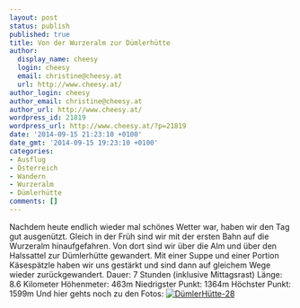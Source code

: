 ```yaml
---
layout: post
status: publish
published: true
title: Von der Wurzeralm zur Dümlerhütte
author:
  display_name: cheesy
  login: cheesy
  email: christine@cheesy.at
  url: http://www.cheesy.at/
author_login: cheesy
author_email: christine@cheesy.at
author_url: http://www.cheesy.at/
wordpress_id: 21819
wordpress_url: http://www.cheesy.at/?p=21819
date: '2014-09-15 21:23:10 +0100'
date_gmt: '2014-09-15 19:23:10 +0100'
categories:
- Ausflug
- Österreich
- Wandern
- Wurzeralm
- Dümlerhütte
comments: []
---
```

Nachdem heute endlich wieder mal schönes Wetter war, haben wir den Tag gut ausgenützt. Gleich in der Früh sind wir mit der ersten Bahn auf die Wurzeralm hinaufgefahren. Von dort sind wir über die Alm und über den Halssattel zur Dümlerhütte gewandert. Mit einer Suppe und einer Portion Käsespätzle haben wir uns gestärkt und sind dann auf gleichem Wege wieder zurückgewandert.
Dauer: 7 Stunden (inklusive Mittagsrast)
Länge: 8.6 Kilometer
Höhenmeter: 463m
Niedrigster Punkt: 1364m
Höchster Punkt: 1599m
Und hier gehts noch zu den Fotos:
[![DümlerHütte-28](http://www.cheesy.at/wp-content/uploads/DümlerHütte-28.jpg)](http://www.cheesy.at/fotos/urlaub/urlaub-in-windischgarsten-2014/von-der-wurzeralm-zur-duemler-huette/ "Von der Wurzeralm zur Dümler Hütte")

